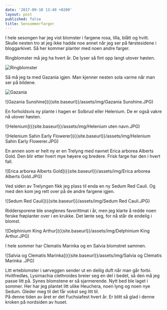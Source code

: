 ```yaml
---
date: '2017-09-10 13:40 +0200'
layout: post
published: false
title: Sensommerfarger
---
```


I hele sesongen har jeg vist blomster i fargene rosa, lilla, blått og hvitt. Skulle nesten tro at jeg ikke hadde noe annet når jeg ser på førstesidene i bloggarkivet. Så her kommer planter med noen andre farger.

Ringblomster må jeg ha hvert år. De lyser så fint opp langt utover høsten. 

![Ringblomster]({{site.baseurl}}/assets/img/Ringblomst.JPG)

Så må jeg ta med Gazania igjen. Man kjenner nesten sola varme når man ser på bildene.

![Gazania]({{site.baseurl}}/assets/img/Gazania.JPG)

![Gazania Sunshine]({{site.baseurl}}/assets/img/Gazania Sunshine.JPG)

<!--more-->

En forholdsvis ny plante i hagen er Solbrud eller Helenium. De er også vakre nå utover høsten.

![Helenium]({{site.baseurl}}/assets/img/Helenium uten navn.JPG)

![Helenium Sahin Early Flowerer]({{site.baseurl}}/assets/img/Helenium Sahin Early Flowerer.JPG)

En annen som er helt ny er en Trelyng med navnet Erica arborea Alberts Gold. Den blir etter hvert mye høyere og bredere. Frisk farge har den i hvert fall.

![Erica arborea Alberts Gold]({{site.baseurl}}/assets/img/Erica arborea Alberts Gold.JPG)

Ved siden av Trelyngen fikk jeg plass til enda en ny Sedum Red Cauli. Og med den kom jeg rett over på de andre fargene igjen. 

![Sedum Red Cauli]({{site.baseurl}}/assets/img/Sedum Red Cauli.JPG)

Riddersporene ble sneglenes favorittmat i år, men jeg klarte å redde noen ferske frøplanter over i en krukke. Det lønte seg, for nå står de endelig i blomst. 

![Delphinium King Arthur]({{site.baseurl}}/assets/img/Delphinium King Arthur.JPG)

I hele sommer har Clematis Marinka og en Salvia blomstret sammen.

![Salvia og Clematis Marinka]({{site.baseurl}}/assets/img/Salvia og Clematis Marinka .JPG)

Litt erteblomster i sørveggen sender ut en deilig duft når man går forbi.
Hvitfredløs, Lysimachia clethroides breier seg en del i bedet, så den må jeg passe litt på. Synes blomstene er så sjarmerende.
Nytt bed ble laget i sommer. Her har jeg plantet litt ulike Heuchera, noen lyng og noen nye Sedum.
Gleder meg til det får vokst seg litt til.  
På denne tiden av året er det Fuchsiafest hvert år. Er blitt så glad i denne kroken på nordsiden av huset. 

